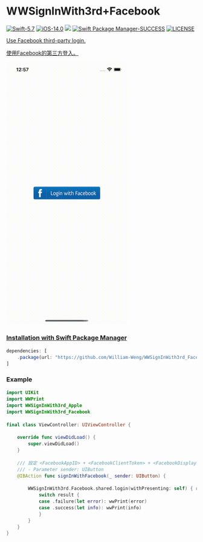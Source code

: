 # WWSignInWith3rd+Facebook

[![Swift-5.7](https://img.shields.io/badge/Swift-5.7-orange.svg?style=flat)](https://developer.apple.com/swift/) [![iOS-14.0](https://img.shields.io/badge/iOS-14.0-pink.svg?style=flat)](https://developer.apple.com/swift/) ![](https://img.shields.io/github/v/tag/William-Weng/WWSignInWith3rd_Facebook) [![Swift Package Manager-SUCCESS](https://img.shields.io/badge/Swift_Package_Manager-SUCCESS-blue.svg?style=flat)](https://developer.apple.com/swift/) [![LICENSE](https://img.shields.io/badge/LICENSE-MIT-yellow.svg?style=flat)](https://developer.apple.com/swift/)

[Use Facebook third-party login.](https://medium.com/彼得潘的-swift-ios-app-開發教室/19-實作ios-app登入facebook第三方登入平台-b4968f3fbd9a)

[使用Facebook的第三方登入。](https://medium.com/彼得潘的-swift-ios-app-開發問題解答集/實作-ios-app-的-facebook-登入功能-96c981d482cc)

![](./Example.gif)

### [Installation with Swift Package Manager](https://medium.com/彼得潘的-swift-ios-app-開發問題解答集/使用-spm-安裝第三方套件-xcode-11-新功能-2c4ffcf85b4b)
```js
dependencies: [
    .package(url: "https://github.com/William-Weng/WWSignInWith3rd_Facebook.git", .upToNextMajor(from: "1.0.0"))
]
```

### Example
```swift
import UIKit
import WWPrint
import WWSignInWith3rd_Apple
import WWSignInWith3rd_Facebook

final class ViewController: UIViewController {
    
    override func viewDidLoad() {
        super.viewDidLoad()
    }
    
    /// 設定 <FacebookAppID> + <FacebookClientToken> + <FacebookDisplayName> + <FacebookScheme>
    /// - Parameter sender: UIButton
    @IBAction func signInWithFacebook(_ sender: UIButton) {
        
        WWSignInWith3rd.Facebook.shared.login(withPresenting: self) { result in
            switch result {
            case .failure(let error): wwPrint(error)
            case .success(let info): wwPrint(info)
            }
        }
    }
}
```
